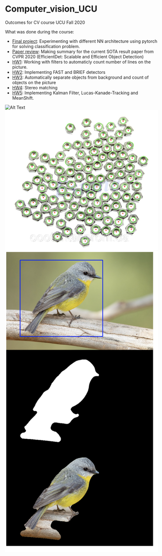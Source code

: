 # Computer_vision_UCU
Outcomes for CV course UCU Fall 2020

What was done during the course: 
- [Final project](https://github.com/trokhymovych/Computer_vision_UCU/blob/master/dl4cv2020_Trokhymovych_Mykola_project.pdf): Experimenting with different NN architecture using pytorch for solving classification problem.
- [Paper review](https://github.com/trokhymovych/Computer_vision_UCU/blob/master/dl4cv2020_Mykola_Trokhymovych_paper_review.pdf): Making summary for the current SOTA result paper from CVPR 2020 (EfficientDet: Scalable and Efficient Object Detection)
- [HW1](https://github.com/trokhymovych/Computer_vision_UCU/tree/master/homeworks/HW1): Working with filters to automaticly count number of lines on the picture.
- [HW2](https://github.com/trokhymovych/Computer_vision_UCU/blob/master/homeworks/HW_2_Trokhymovych.ipynb): Implementing FAST and BRIEF detectors
- [HW3](https://colab.research.google.com/drive/1KRpcedMyIsV3ODV_WBYDiuJ2fSRQ8Vg4?usp=sharing): Automatically separate objects from background and count of objects on the picture
- [HW4](https://colab.research.google.com/drive/1l-Fo8uc5ufcdqlwuRd88z0qToe8rWr20?usp=sharing): Stereo matching
- [HW5](https://github.com/trokhymovych/CV_HW3): Implementing Kalman Filter,  Lucas-Kanade-Tracking and MeanShift.

![Alt Text](https://media.giphy.com/media/UNS6vKZrWFuqY6LxNR/giphy.gif)
![Alt Text](https://github.com/trokhymovych/Computer_vision_UCU/blob/master/imgs/Screenshot%202021-02-19%20at%2009.35.09.png)
![Alt Text](https://github.com/trokhymovych/Computer_vision_UCU/blob/master/imgs/Screenshot%202021-02-19%20at%2009.36.03.png)
